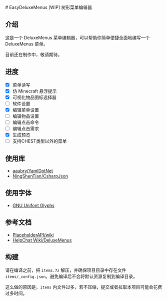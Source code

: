 ﻿﻿# EasyDeluxeMenus [WIP] 树形菜单编辑器

## 介绍

这是一个 DeluxeMenus 菜单编辑器，可以帮助你简单便捷全面地编写一个 DeluxeMenus 菜单。

目前还在制作中，敬请期待。

## 进度
* [x] 菜单读写
* [x] 仿 Minecraft 悬浮提示
* [x] 可视化物品图标选择器
* [ ] 软件设置
* [x] 编辑菜单设置
* [ ] 编辑物品设置
* [ ] 编辑点击命令
* [ ] 编辑点击需求
* [x] 生成预览
* [ ] 支持CHEST类型以外的菜单

## 使用库
* [aaubry/YamlDotNet](https://github.com/aaubry/YamlDotNet)
* [NingShenTian/CsharpJson](https://github.com/NingShenTian/CsharpJson)

## 使用字体
* [GNU Unifont Glyphs](http://www.unifoundry.com/unifont/index.html)

## 参考文档
* [PlaceholderAPI/wiki](https://github.com/PlaceholderAPI/PlaceholderAPI/wiki)
* [HelpChat Wiki/DeluxeMenus](https://wiki.helpch.at/clips-plugins/deluxemenus)

## 构建

请在编译之前，把 `items.7z` 解压，并确保项目目录中存在文件 `items/_config.json`。避免编译后不会将默认资源复制到编译目录。

这么做的原因是，`items` 内文件过多，若不压缩，提交或者拉取本项目可能会花费过多时间。
